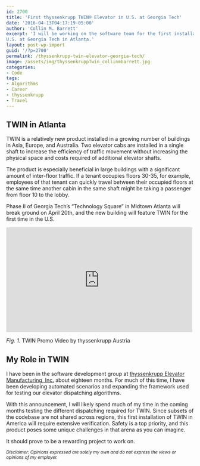 ```yaml
---
id: 2700
title: 'First thyssenkrupp TWIN® Elevator in U.S. at Georgia Tech'
date: '2016-04-13T04:17:19-05:00'
author: 'Collin M. Barrett'
excerpt: 'I will be working on the software team for the first installation of the thyssenkrupp TWIN elevator in the
U.S. at Georgia Tech in Atlanta.'
layout: post-wp-import
guid: '/?p=2700'
permalink: /thyssenkrupp-twin-elevator-georgia-tech/
image: /assets/img/thyssenkruppTwin_collinmbarrett.jpg
categories:
- Code
tags:
- Algorithms
- Career
- thyssenkrupp
- Travel
---
```


## TWIN in Atlanta

TWIN is a relatively new product installed in a growing number of buildings in Asia, Europe, and Australia. Two elevator
cabs are installed in a single shaft to increase the efficiency of traffic movement without increasing the physical
space and costs required of additional elevator shafts.

The product is especially beneficial in large buildings with a significant amount of inter-floor traffic. If a tenant
occupies floors 30-35, for example, employees of that tenant can quickly travel between their occupied floors at the
same time another cabin in the same shaft might be taking a passenger from floor 10 to the lobby.

Phase II of Georgia Tech’s “Technology Square” in Midtown Atlanta will break ground on April 20th, and the new building
will feature TWIN for the first time in the U.S.

<iframe allow="accelerometer; autoplay; clipboard-write; encrypted-media; gyroscope; picture-in-picture; web-share"
    allowfullscreen="" frameborder="0" height="281" loading="lazy"
    src="https://www.youtube.com/embed/soRYCEbmSWg?feature=oembed"
    title="ThyssenKrupp Elevator's revolutionary TWiN Product" width="500"></iframe>

*Fig. 1.* TWIN Promo Video by thyssenkrupp Austria

## My Role in TWIN

I have been in the software development group at [thyssenkrupp Elevator Manufacturing,
Inc.](https://www.thyssenkrupp.com/en/home) about eighteen months. For much of this time, I have been developing
automated scenarios and expanding the framework used for testing our elevator dispatching algorithms.

With this announcement, I will likely spend much of my time in the coming months testing the different dispatching
required for TWIN. Since subsets of the codebase are not shared across regions, this first installation of TWIN in
America will require extensive verification. Safety is a top priority, and this product poses some unique challenges in
that arena as you can imagine.

It should prove to be a rewarding project to work on.

*<small>Disclaimer: Opinions expressed are solely my own and do not express the views or opinions of my
    employer.</small>*